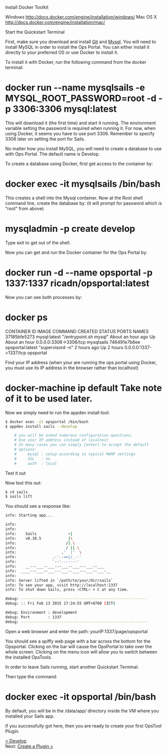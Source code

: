 Install Docker Toolkit

Windows http://docs.docker.com/engine/installation/windows/
Mac OS X http://docs.docker.com/engine/installation/mac/

Start the Quickstart Terminal

First, make sure you download and install [Git](https://git-scm.com/downloads) and [Mysql](https://www.mamp.info/en/downloads/).
You will need to install MySQL in order to install the Ops Portal. You can either install it directly to your preferred OS or use Docker to install it.

To install it with Docker, run the following command from the docker terminal:
# docker run --name mysqlsails -e MYSQL_ROOT_PASSWORD=root -d -p 3306:3306 mysql:latest
This will download it (the first time) and start it running. The environment variable setting the password is required when running it. For now, when using Docker, it seems you have to use port 3306. Remember to specify 3306 later on setting the port for Sails.

No matter how you install MySQL, you will need to create a database to use with Ops Portal. The default name is Develop.

To create a database using Docker, first get access to the container by:
# docker exec -it mysqlsails /bin/bash

This creates a shell into the Mysql container. Now at the Root shell command line, create the database by: (it will prompt for password which is “root” from above)
# mysqladmin -p create develop
Type exit to get out of the shell.

Now you can get and run the Docker container for the Ops Portal by:
# docker run -d --name opsportal -p 1337:1337 ricadn/opsportal:latest

Now you can see both processes by:
# docker ps

CONTAINER ID        IMAGE               COMMAND                  CREATED             STATUS              PORTS                    NAMES
37185bfe5273        mysql:latest        "/entrypoint.sh mysql"   About an hour ago   Up About an hour    0.0.0.0:3306->3306/tcp   mysqlsails
746491e7b6ee        opsportal:latest    "supervisord -n"         2 hours ago         Up 2 hours          0.0.0.0:1337->1337/tcp   opsportal

Find your IP address (when your are running the ops portal using Docker, you must use its IP address in the browser rather than localhost)
# docker-machine ip default    Take note of it to be used later.

Now we simply need to run the appdev install tool:

```sh
$ docker exec -it opsportal /bin/bash
$ appdev install sails --develop

    # you will be asked numerous configuration questions.
    # Use your IP address instead of localhost
    # In many cases you can simply [enter] to accept the default
    # options:
    #     mysql : setup according to typical MAMP settings
    #     SSL   : no
    #     auth  : local
```

Test it out

Now test this out:

```sh
$ cd sails
$ sails lift
```


You should see a response like:

```sh
info: Starting app...

info:
info:
info:    Sails              <|
info:    v0.10.5            |\
info:                      /|.\
info:                      / || \
info:                    ,'  |'  \
info:                .-'.-==|/_--'
info:                `--'-------'
info:    __---___--___---___--___---___--___
info:  ____---___--___---___--___---___--___-__
info:
info: Server lifted in `/path/to/your/dir/sails`
info: To see your app, visit http://localhost:1337
info: To shut down Sails, press <CTRL> + C at any time.

debug: --------------------------------------------------------
debug: :: Fri Feb 13 2015 17:24:55 GMT+0700 (ICT)

debug: Environment : development
debug: Port        : 1337
debug: --------------------------------------------------------

```


Open a web browser and enter the path: yourIP:1337/page/opsportal

You should see a spiffy web page with a bar across the bottom for the Opsportal. Clicking on the bar will cause the OpsPortal to take over the whole screen. Clicking on the menu icon will allow you to switch between the installed OpsTools.

In order to leave Sails running, start another Quickstart Terminal.

Then type the command:
# docker exec -it opsportal /bin/bash

By default, you will be in the /data/app/ directory inside the VM where you installed your Sails app.

If you successfully got here, then you are ready to create your first OpsTool Plugin.

[< Develop](Develop.md)     
Next: [Create a Plugin >](develop_plugin_create.md)